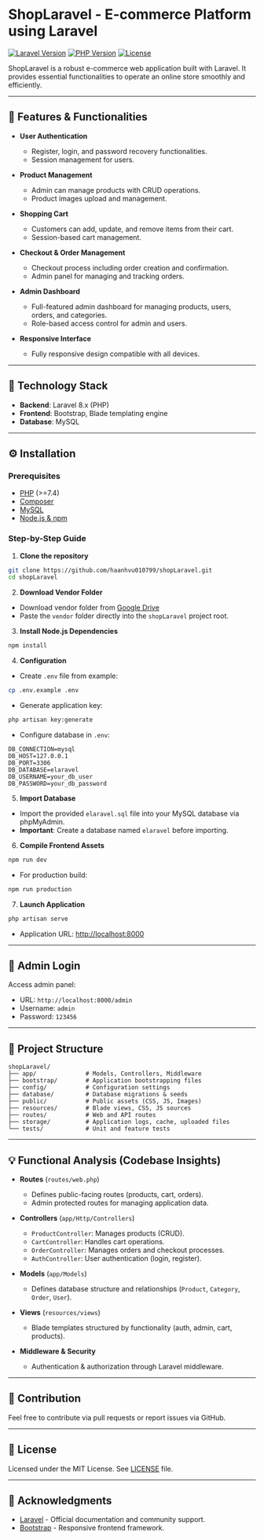
# ShopLaravel - E-commerce Platform using Laravel

[![Laravel Version](https://img.shields.io/badge/Laravel-8.x-orange)](https://laravel.com/docs/8.x)
[![PHP Version](https://img.shields.io/badge/PHP-%3E=7.4-blue)](https://www.php.net/)
[![License](https://img.shields.io/badge/license-MIT-green)](LICENSE)

ShopLaravel is a robust e-commerce web application built with Laravel. It provides essential functionalities to operate an online store smoothly and efficiently.

---

## 🚀 Features & Functionalities

- **User Authentication**
  - Register, login, and password recovery functionalities.
  - Session management for users.

- **Product Management**
  - Admin can manage products with CRUD operations.
  - Product images upload and management.

- **Shopping Cart**
  - Customers can add, update, and remove items from their cart.
  - Session-based cart management.

- **Checkout & Order Management**
  - Checkout process including order creation and confirmation.
  - Admin panel for managing and tracking orders.

- **Admin Dashboard**
  - Full-featured admin dashboard for managing products, users, orders, and categories.
  - Role-based access control for admin and users.

- **Responsive Interface**
  - Fully responsive design compatible with all devices.

---

## 📌 Technology Stack

- **Backend**: Laravel 8.x (PHP)
- **Frontend**: Bootstrap, Blade templating engine
- **Database**: MySQL

---

## ⚙️ Installation

### Prerequisites

- [PHP](https://www.php.net/) (>=7.4)
- [Composer](https://getcomposer.org/)
- [MySQL](https://www.mysql.com/)
- [Node.js & npm](https://nodejs.org/)

### Step-by-Step Guide

1. **Clone the repository**

```bash
git clone https://github.com/haanhvu010799/shopLaravel.git
cd shopLaravel
```

2. **Download Vendor Folder**

- Download vendor folder from [Google Drive](https://drive.google.com/drive/folders/1e9e8HA7MYXkf4tEOBEURvqXwPD4DDf-2?usp=sharing)
- Paste the `vendor` folder directly into the `shopLaravel` project root.

3. **Install Node.js Dependencies**

```bash
npm install
```

4. **Configuration**

- Create `.env` file from example:

```bash
cp .env.example .env
```

- Generate application key:

```bash
php artisan key:generate
```

- Configure database in `.env`:

```env
DB_CONNECTION=mysql
DB_HOST=127.0.0.1
DB_PORT=3306
DB_DATABASE=elaravel
DB_USERNAME=your_db_user
DB_PASSWORD=your_db_password
```

5. **Import Database**

- Import the provided `elaravel.sql` file into your MySQL database via phpMyAdmin.
- **Important**: Create a database named `elaravel` before importing.

6. **Compile Frontend Assets**

```bash
npm run dev
```

- For production build:

```bash
npm run production
```

7. **Launch Application**

```bash
php artisan serve
```

- Application URL: [http://localhost:8000](http://localhost:8000)

---

## 🔐 Admin Login

Access admin panel:

- URL: `http://localhost:8000/admin`
- Username: `admin`
- Password: `123456`

---

## 📁 Project Structure

```
shopLaravel/
├── app/              # Models, Controllers, Middleware
├── bootstrap/        # Application bootstrapping files
├── config/           # Configuration settings
├── database/         # Database migrations & seeds
├── public/           # Public assets (CSS, JS, Images)
├── resources/        # Blade views, CSS, JS sources
├── routes/           # Web and API routes
├── storage/          # Application logs, cache, uploaded files
└── tests/            # Unit and feature tests
```

---

## 💡 Functional Analysis (Codebase Insights)

- **Routes** (`routes/web.php`)
  - Defines public-facing routes (products, cart, orders).
  - Admin protected routes for managing application data.

- **Controllers** (`app/Http/Controllers`)
  - `ProductController`: Manages products (CRUD).
  - `CartController`: Handles cart operations.
  - `OrderController`: Manages orders and checkout processes.
  - `AuthController`: User authentication (login, register).

- **Models** (`app/Models`)
  - Defines database structure and relationships (`Product`, `Category`, `Order`, `User`).

- **Views** (`resources/views`)
  - Blade templates structured by functionality (auth, admin, cart, products).

- **Middleware & Security**
  - Authentication & authorization through Laravel middleware.

---

## 🤝 Contribution

Feel free to contribute via pull requests or report issues via GitHub.

---

## 📄 License

Licensed under the MIT License. See [LICENSE](LICENSE) file.

---

## 🙌 Acknowledgments

- [Laravel](https://laravel.com/) - Official documentation and community support.
- [Bootstrap](https://getbootstrap.com/) - Responsive frontend framework.


